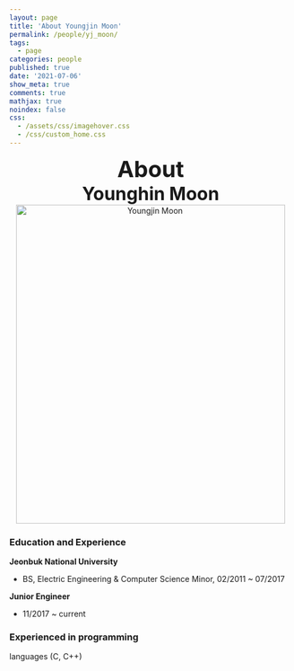 ```yaml
---
layout: page
title: 'About Youngjin Moon'
permalink: /people/yj_moon/
tags:
  - page
categories: people
published: true
date: '2021-07-06'
show_meta: true
comments: true
mathjax: true
noindex: false
css:
  - /assets/css/imagehover.css
  - /css/custom_home.css
---
```


<style>
.center{
  text-align: center;
}
</style>  


<div class="center"><div style="font-weight: bold; font-size: 40px;">
About</div></div>
<div class="center"><div style="font-weight: bold; font-size: 32px;">
Younghin Moon
</div></div>


<div class="center">
    <img src="{{ site.url }}/assets/img/people/yj_moon.png" width="480px" height="568px" alt="Youngjin Moon" />
</div>


### **Education and Experience**

**Jeonbuk National University**
- BS, Electric Engineering &amp; Computer Science Minor, 02/2011 ~ 07/2017

**Junior Engineer**
- 11/2017 ~ current

### **Experienced in programming**
languages (C, C++) 
